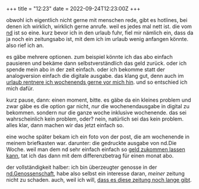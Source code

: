 +++
title = "12:23"
date = 2022-09-24T12:23:00Z
+++

obwohl ich eigentlich nicht gerne mit menschen rede, gibt es hotlines, bei denen ich wirklich, wirklich gerne anrufe. weil es jedes mal nett ist. die vom [nd](https://www.nd-aktuell.de/) ist so eine. kurz bevor ich in den urlaub fuhr, fiel mir nämlich ein, dass da ja noch ein zeitungsabo ist, mit dem ich im urlaub wenig anfangen könnte. also rief ich an.

es gäbe mehrere optionen. zum beispiel könnte ich das abo einfach pausieren und bekäme dann selbstverständlich das geld zurück. oder ich spende mein abo in der zeit einfach. oder ich bekomme statt der analogversion einfach die digitale ausgabe. das klang gut, denn auch im [urlaub rentnere ich wochenends gerne vor mich hin](https://twitter.com/zeitschlag/status/1568949739357347841). und so entschied ich mich dafür.

kurz pause, dann: einen moment, bitte. es gäbe da ein kleines problem und zwar gäbe es die option gar nicht, _nur_ die wochenendausgabe in digital zu bekommen. sondern nur die ganze woche inklusive wochenende. das sei wahrscheinlich kein problem, oder? nein, natürlich sei das kein problem. alles klar, dann machen wir das jetzt einfach so.

eine woche später bekam ich ein foto von der post, die am wochenende in meinem briefkasten war. darunter: die gedruckte ausgabe von nd.Die Woche. weil man dem nd sehr einfach einfach so [geld zukommen lassen kann](https://www.nd-aktuell.de/abo/freiwillig-zahlen.php), tat ich das dann mit dem differenzbetrag für einen monat abo.

der vollständigkeit halber: ich bin überzeugter genosse in der [nd.Genossenschaft](https://nd-genossenschaft.de/), habe also selbst ein interesse daran, _meiner_ zeitung nicht zu schaden. auch, weil ich will, [dass es diese zeitung noch lange gibt](https://www.nd-aktuell.de/artikel/1166440.nd-genossenschaft-prozent-fuer-den-sozialismus.html).